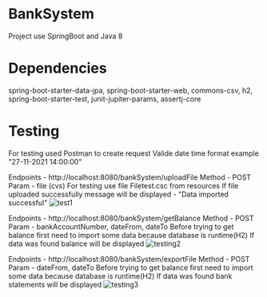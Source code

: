 # BankSystem
Project use SpringBoot and Java 8
# Dependencies
spring-boot-starter-data-jpa, spring-boot-starter-web, commons-csv, h2, spring-boot-starter-test, junit-jupiter-params, assertj-core

# Testing
For testing used Postman to create request
Valide date time format example "27-11-2021 14:00:00"


Endpoints - http://localhost:8080/bankSystem/uploadFile
Method - POST
Param - file (cvs)
For testing use file Filetest.csc from resources 
If file uploaded successfully message will be displayed - "Data imported successful"
![test1](https://user-images.githubusercontent.com/70907964/180756913-00e49a5c-967f-4410-9c64-2b63591db740.jpg)

Endpoints - http://localhost:8080/bankSystem/getBalance
Method - POST
Param - bankAccountNumber, dateFrom, dateTo
Before trying to get balance first need to import some data because database is runtime(H2)
If data was found balance will be displayed
![testing2](https://user-images.githubusercontent.com/70907964/180757335-46c39d80-ff90-47a4-a6cd-c5be75ad0fa7.jpg)

Endpoints - http://localhost:8080/bankSystem/exportFile
Method - POST
Param - dateFrom, dateTo
Before trying to get balance first need to import some data because database is runtime(H2)
If data was found bank statements will be displayed
![testing3](https://user-images.githubusercontent.com/70907964/180757599-cd213704-52a5-4eec-b85f-693df539d2ac.png)

